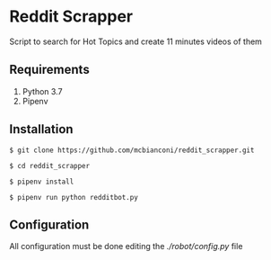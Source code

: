 # Reddit Scrapper 
Script to search for Hot Topics and create 11 minutes videos of them

## Requirements
1. Python 3.7
2. Pipenv

## Installation

    $ git clone https://github.com/mcbianconi/reddit_scrapper.git

    $ cd reddit_scrapper

    $ pipenv install

    $ pipenv run python redditbot.py

## Configuration
   All configuration must be done editing the *./robot/config.py* file
    